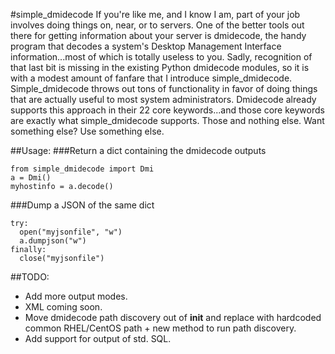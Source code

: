 #simple_dmidecode
If you're like me, and I know I am, part of your job involves doing things on, near, or to servers. One of the better
tools out there for getting information about your server is dmidecode, the handy program that decodes a system's
Desktop Management Interface information...most of which is totally useless to you. Sadly, recognition of that last
bit is missing in the existing Python dmidecode modules, so it is with a modest amount of fanfare that I introduce
simple_dmidecode.  Simple_dmidecode throws out tons of functionality in favor of doing things that are actually useful
to most system administrators. Dmidecode already supports this approach in their 22 core keywords...and those core
keywords are exactly what simple_dmidecode supports.  Those and nothing else. Want something else?  Use something else.

##Usage:
###Return a dict containing the dmidecode outputs
```
from simple_dmidecode import Dmi
a = Dmi()
myhostinfo = a.decode()
```
###Dump a JSON of the same dict
```
try:
  open("myjsonfile", "w")
  a.dumpjson("w")
finally:
  close("myjsonfile")
```
##TODO:
* Add more output modes.
* XML coming soon.
* Move dmidecode path discovery out of __init__ and replace with hardcoded common RHEL/CentOS path + new method to run path discovery.
* Add support for output of std. SQL.
